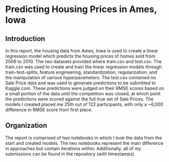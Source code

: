 # Predicting Housing Prices in Ames, Iowa

## Introduction
In this report, the housing data from Ames, Iowa is used to create a linear regression model which predicts the housing prices of homes sold from 2006 to 2010.  The two datasets provided where train.csv and test.csv.  The train.csv was used to create and train the linear regression models through train-test-splits, feature engineering, standardization, regularization, and the manipulation of various hyperparameters.  The test.csv contained no Sale Price data and was used to generate predictions to be submitted to Kaggle.com.  These predictions were judged on their RMSE scores based on a small portion of the data until the competition was closed, at which point the predictions were scored against the full true set of Sale Prices.  The models I created placed me 25th out of 122 participants, with only a ~6,000 difference in RMSE score from first place.

## Organization
The report is comprised of two notebooks in which I took the data from the start and created models.  The two notebooks represent the main difference in approaches but contain iterations within.  Additionally, all of my submissions can be found in the repository (with timestamps).